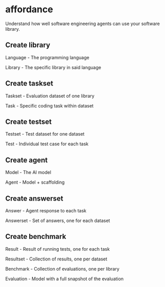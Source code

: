 # affordance

Understand how well software engineering agents can use your software library.

## Create library

Language - The programming language

Library - The specific library in said language

## Create taskset

Taskset - Evaluation dataset of one library

Task - Specific coding task within dataset

## Create testset

Testset - Test dataset for one dataset

Test - Individual test case for each task

## Create agent

Model - The AI model

Agent - Model + scaffolding

## Create answerset

Answer - Agent response to each task

Answerset - Set of answers, one for each dataset

## Create benchmark

Result - Result of running tests, one for each task

Resultset - Collection of results, one per dataset

Benchmark - Collection of evaluations, one per library

Evaluation - Model with a full snapshot of the evaluation
